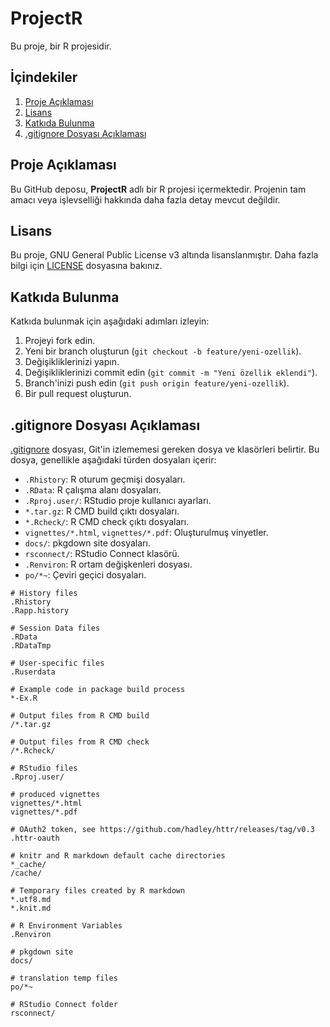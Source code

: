 # ProjectR

Bu proje, bir R projesidir.

## İçindekiler

1.  [Proje Açıklaması](#proje-açıklaması)
2.  [Lisans](#lisans)
3.  [Katkıda Bulunma](#katkıda-bulunma)
4.  [.gitignore Dosyası Açıklaması](#gitignore-dosyası-açıklaması)

## Proje Açıklaması

Bu GitHub deposu, **ProjectR** adlı bir R projesi içermektedir.  Projenin tam amacı veya işlevselliği hakkında daha fazla detay mevcut değildir.

## Lisans

Bu proje, GNU General Public License v3 altında lisanslanmıştır. Daha fazla bilgi için [LICENSE](LICENSE) dosyasına bakınız.

## Katkıda Bulunma

Katkıda bulunmak için aşağıdaki adımları izleyin:

1.  Projeyi fork edin.
2.  Yeni bir branch oluşturun (`git checkout -b feature/yeni-ozellik`).
3.  Değişikliklerinizi yapın.
4.  Değişikliklerinizi commit edin (`git commit -m "Yeni özellik eklendi"`).
5.  Branch'inizi push edin (`git push origin feature/yeni-ozellik`).
6.  Bir pull request oluşturun.

## .gitignore Dosyası Açıklaması

[.gitignore](.gitignore) dosyası, Git'in izlememesi gereken dosya ve klasörleri belirtir. Bu dosya, genellikle aşağıdaki türden dosyaları içerir:

*   `.Rhistory`: R oturum geçmişi dosyaları.
*   `.RData`: R çalışma alanı dosyaları.
*   `.Rproj.user/`: RStudio proje kullanıcı ayarları.
*   `*.tar.gz`: R CMD build çıktı dosyaları.
*   `*.Rcheck/`: R CMD check çıktı dosyaları.
*   `vignettes/*.html`, `vignettes/*.pdf`: Oluşturulmuş vinyetler.
*   `docs/`: pkgdown site dosyaları.
*   `rsconnect/`: RStudio Connect klasörü.
*   `.Renviron`: R ortam değişkenleri dosyası.
*   `po/*~`: Çeviri geçici dosyaları.

```
# History files
.Rhistory
.Rapp.history

# Session Data files
.RData
.RDataTmp

# User-specific files
.Ruserdata

# Example code in package build process
*-Ex.R

# Output files from R CMD build
/*.tar.gz

# Output files from R CMD check
/*.Rcheck/

# RStudio files
.Rproj.user/

# produced vignettes
vignettes/*.html
vignettes/*.pdf

# OAuth2 token, see https://github.com/hadley/httr/releases/tag/v0.3
.httr-oauth

# knitr and R markdown default cache directories
*_cache/
/cache/

# Temporary files created by R markdown
*.utf8.md
*.knit.md

# R Environment Variables
.Renviron

# pkgdown site
docs/

# translation temp files
po/*~

# RStudio Connect folder
rsconnect/
